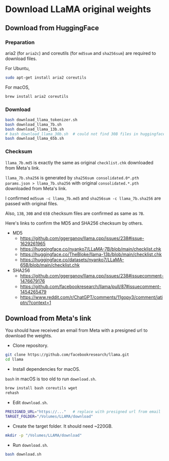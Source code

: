 # Download LLaMA original weights

## Download from HuggingFace

### Preparation

aria2 (for `aria2c`) and coreutils (for `md5sum` and `sha256sum`) are required to download files.

For Ubuntu,

```bash
sudo apt-get install aria2 coreutils
```

For macOS,

```bash
brew install aria2 coreutils
```

### Download

```bash
bash download_llama_tokenizer.sh
bash download_llama_7b.sh
bash download_llama_13b.sh
# bash download_llama_30b.sh  # could not find 30B files in huggingface
bash download_llama_65b.sh
```

### Checksum

`llama_7b.md5` is exactly the same as original `checklist.chk` downloaded from Meta's link.

`llama_7b.sha256` is generated by `sha256sum consolidated.0*.pth params.json > llama_7b.sha256` with original `consolidated.*.pth` downloaded from Meta's link.

I confirmed `md5sum -c llama_7b.md5` and `sha256sum -c llama_7b.sha256` are passed with original files.

Also, `13B`, `30B` and `65B` checksum files are confirmed as same as `7B`.

Here's links to confirm the MD5 and SHA256 checksum by others.

- MD5
  - https://github.com/ggerganov/llama.cpp/issues/238#issue-1629261965
  - https://huggingface.co/nyanko7/LLaMA-7B/blob/main/checklist.chk
  - https://huggingface.co/TheBloke/llama-13b/blob/main/checklist.chk
  - https://huggingface.co/datasets/nyanko7/LLaMA-65B/blob/main/checklist.chk
- SHA256
  - https://github.com/ggerganov/llama.cpp/issues/238#issuecomment-1476679176
  - https://github.com/facebookresearch/llama/pull/87#issuecomment-1454265479
  - https://www.reddit.com/r/ChatGPT/comments/11gopy3/comment/jatiptn/?context=1


## Download from Meta's link

You should have received an email from Meta with a presigned url to download the weights.

- Clone repository.

```bash
git clone https://github.com/facebookresearch/llama.git
cd llama
```

- Install dependencies for macOS.

`bash` in macOS is too old to run `download.sh`.

```bash
brew install bash coreutils wget
rehash
```

- Edit `download.sh`.

```bash
PRESIGNED_URL="https://..."   # replace with presigned url from email
TARGET_FOLDER="/Volumes/LLAMA/download"
```

- Create the target folder. It should need ~220GB.

```bash
mkdir -p "/Volumes/LLAMA/download"
```

- Run `download.sh`.

```bash
bash download.sh
```
